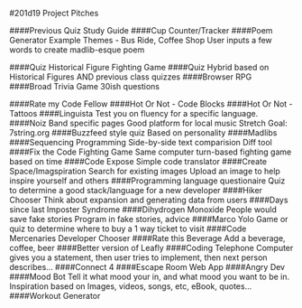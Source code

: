 #201d19 Project Pitches

####Previous Quiz Study Guide
####Cup Counter/Tracker
####Poem Generator
Example Themes - Bus Ride, Coffee Shop
User inputs a few words to create madlib-esque poem

####Quiz Historical Figure Fighting Game
####Quiz Hybrid based on Historical Figures AND previous class quizzes
####Browser RPG
####Broad Trivia Game 
30ish questions

####Rate my Code Fellow
####Hot Or Not - Code Blocks
####Hot Or Not - Tattoos
####Linguista
  Test you on fluency for a specific language.
####Noiz
  Band specific pages
  Good platform for local music
  Stretch Goal: 7string.org
####Buzzfeed style quiz
  Based on personality
####Madlibs
####Sequencing Programming
  Side-by-side text comparision
  Diff tool
####Fix the Code Fighting Game
  Same computer turn-based fighting game based on time
####Code Expose
  Simple code translator
####Create Space/Imagspiration
  Search for existing images
  Upload an image to help inspire yourself and others
####Programming language questionaire
  Quiz to determine a good stack/language for a new developer
####Hiker Chooser
  Think about expansion and generating data from users
####Days since last
  Imposter Syndrome
####Dihydrogen Monoxide 
  People would save fake stories
  Program in fake stories, advice
####Marco Yolo
  Game or quiz to determine where to buy a 1 way ticket to visit
####Code Mercenaries
  Developer Chooser
####Rate this Beverage
  Add a beverage, coffee, beer
####Better version of Leafly
####Coding Telephone
  Computer gives you a statement, then user tries to implement, then next person describes…
####Connect 4
####Escape Room Web App
####Angry Dev
####Mood Bot 
  Tell it what mood your in, and what mood you want to be in.
  Inspiration based on Images, videos, songs, etc, eBook, quotes…
####Workout Generator
